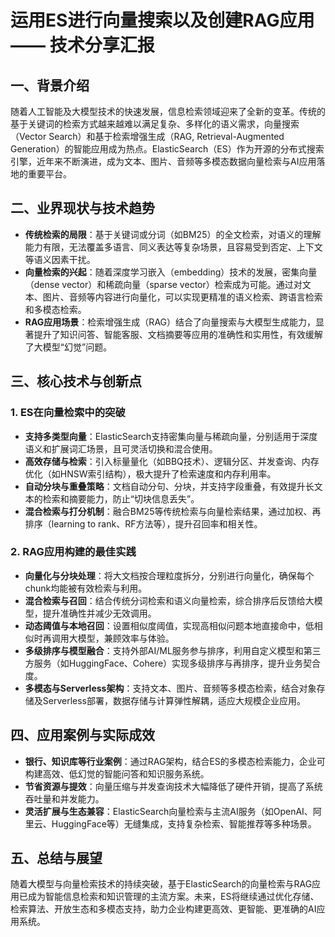 # 运用ES进行向量搜索以及创建RAG应用 —— 技术分享汇报

## 一、背景介绍

随着人工智能及大模型技术的快速发展，信息检索领域迎来了全新的变革。传统的基于关键词的检索方式越来越难以满足复杂、多样化的语义需求，向量搜索（Vector Search）和基于检索增强生成（RAG, Retrieval-Augmented Generation）的智能应用成为热点。ElasticSearch（ES）作为开源的分布式搜索引擎，近年来不断演进，成为文本、图片、音频等多模态数据向量检索与AI应用落地的重要平台。

## 二、业界现状与技术趋势

- **传统检索的局限**：基于关键词或分词（如BM25）的全文检索，对语义的理解能力有限，无法覆盖多语言、同义表达等复杂场景，且容易受到否定、上下文等语义因素干扰。
- **向量检索的兴起**：随着深度学习嵌入（embedding）技术的发展，密集向量（dense vector）和稀疏向量（sparse vector）检索成为可能。通过对文本、图片、音频等内容进行向量化，可以实现更精准的语义检索、跨语言检索和多模态检索。
- **RAG应用场景**：检索增强生成（RAG）结合了向量搜索与大模型生成能力，显著提升了知识问答、智能客服、文档摘要等应用的准确性和实用性，有效缓解了大模型“幻觉”问题。

## 三、核心技术与创新点

### 1. ES在向量检索中的突破

- **支持多类型向量**：ElasticSearch支持密集向量与稀疏向量，分别适用于深度语义和扩展词汇场景，且可灵活切换和混合使用。
- **高效存储与检索**：引入标量量化（如BBQ技术）、逻辑分区、并发查询、内存优化（如HNSW索引结构），极大提升了检索速度和内存利用率。
- **自动分块与重叠策略**：文档自动分句、分块，并支持字段重叠，有效提升长文本的检索和摘要能力，防止“切块信息丢失”。
- **混合检索与打分机制**：融合BM25等传统检索与向量检索结果，通过加权、再排序（learning to rank、RF方法等），提升召回率和相关性。

### 2. RAG应用构建的最佳实践

- **向量化与分块处理**：将大文档按合理粒度拆分，分别进行向量化，确保每个chunk均能被有效检索与利用。
- **混合检索与召回**：结合传统分词检索和语义向量检索，综合排序后反馈给大模型，提升准确性并减少无效调用。
- **动态阈值与本地召回**：设置相似度阈值，实现高相似问题本地直接命中，低相似时再调用大模型，兼顾效率与体验。
- **多级排序与模型融合**：支持外部AI/ML服务参与排序，利用自定义模型和第三方服务（如HuggingFace、Cohere）实现多级排序与再排序，提升业务契合度。
- **多模态与Serverless架构**：支持文本、图片、音频等多模态检索，结合对象存储及Serverless部署，数据存储与计算弹性解耦，适应大规模企业应用。

## 四、应用案例与实际成效

- **银行、知识库等行业案例**：通过RAG架构，结合ES的多模态检索能力，企业可构建高效、低幻觉的智能问答和知识服务系统。
- **节省资源与提效**：向量压缩与并发查询技术大幅降低了硬件开销，提高了系统吞吐量和并发能力。
- **灵活扩展与生态兼容**：ElasticSearch向量检索与主流AI服务（如OpenAI、阿里云、HuggingFace等）无缝集成，支持复杂检索、智能推荐等多种场景。

## 五、总结与展望

随着大模型与向量检索技术的持续突破，基于ElasticSearch的向量检索与RAG应用已成为智能信息检索和知识管理的主流方案。未来，ES将继续通过优化存储、检索算法、开放生态和多模态支持，助力企业构建更高效、更智能、更准确的AI应用系统。